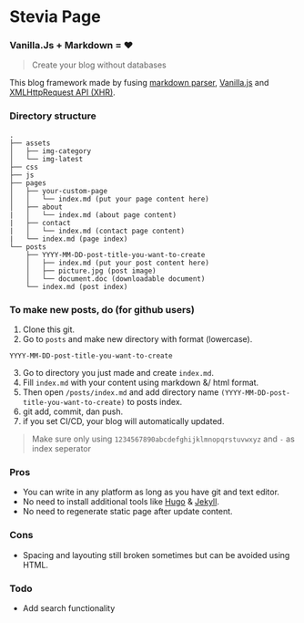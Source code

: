 # Stevia Page
### Vanilla.Js + Markdown = :heart:
> Create your blog without databases

This blog framework made by fusing [markdown parser](https://github.com/showdownjs/showdown), [Vanilla.js](http://vanilla-js.com/) and [XMLHttpRequest API (XHR)](https://developer.mozilla.org/en-US/docs/Web/API/XMLHttpRequest).

### Directory structure
```
.
├── assets
│   ├── img-category
│   └── img-latest
├── css
├── js
├── pages
│   ├── your-custom-page
│   │   └── index.md (put your page content here)
│   ├── about
|   │   └── index.md (about page content)
|   ├── contact
|   │   └── index.md (contact page content)
|   └── index.md (page index)
└── posts
    ├── YYYY-MM-DD-post-title-you-want-to-create
    │   ├── index.md (put your post content here)
    │   ├── picture.jpg (post image)
    │   └── document.doc (downloadable document)
    └── index.md (post index)
```

### To make new posts, do (for github users)
1. Clone this git.
2. Go to `posts` and make new directory with format (lowercase).
```
YYYY-MM-DD-post-title-you-want-to-create
```
3. Go to directory you just made and create `index.md`.
4. Fill `index.md` with your content using markdown &/ html format.
5. Then open `/posts/index.md` and add directory name `(YYYY-MM-DD-post-title-you-want-to-create)` to posts index.
6. git add, commit, dan push.
7. if you set CI/CD, your blog will automatically updated.

> Make sure only using `1234567890abcdefghijklmnopqrstuvwxyz` and `-` as index seperator

### Pros
* You can write in any platform as long as you have git and text editor.
* No need to install additional tools like [Hugo](https://gohugo.io/) & [Jekyll](https://jekyllrb.com/).
* No need to regenerate static page after update content.

### Cons
* Spacing and layouting still broken sometimes but can be avoided using HTML.

### Todo
* Add search functionality
